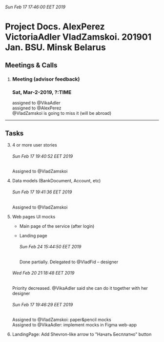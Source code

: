 ###### Sun Feb 17 17:46:00 EET 2019

# Project Docs. AlexPerez VictoriaAdler VladZamskoi. 201901 Jan. BSU. Minsk Belarus


## Meetings & Calls  

1. ### Meeting (advisor feedback)
    ### Sat, Mar-2-2019, ?:TIME  
    assigned to @VikaAdler  
    assigned to @AlexPerez  
    @VladZamskoi is going to miss it (will be abroad)  

------------------------------------------------------------------------------------  

## Tasks  

3. 4 or more user stories  

    ###### Sun Feb 17 19:40:52 EET 2019
    Assigned to @VladZamskoi


6. Data models (BankDocument, Account, etc)  

    ###### Sun Feb 17 19:41:36 EET 2019
    Assigned to @VladZamskoi  


5. Web pages UI mocks
    * Main page of the service (after login)  

    * Landing page  
        ###### Sun Feb 24 15:44:50 EET 2019
        Done partially. Delegated to @VladFid – designer  
    
    ###### Wed Feb 20 21:18:48 EET 2019
    Priority decreased. @VikaAdler said she can do it together with her designer  

    ###### Sun Feb 17 19:46:29 EET 2019
    Assigned to @VladZamskoi: paper&pencil mocks  
    Assigned to @VikaAdler: implement mocks in Figma web-app  


7. LandingPage: Add Shevron-like arrow to "Начать Бесплатно" button  


